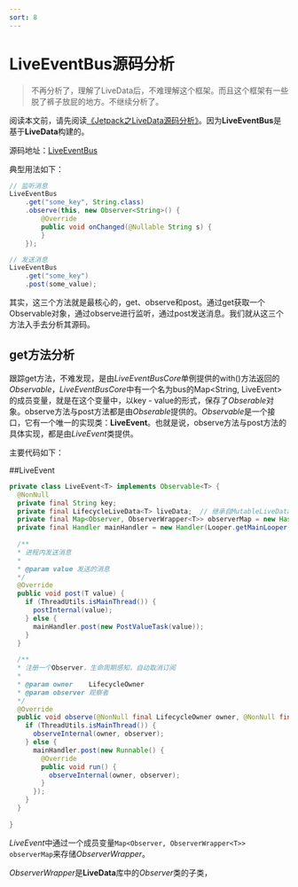 ```yaml
---
sort: 8
---
```


# LiveEventBus源码分析

> 不再分析了，理解了LiveData后，不难理解这个框架。而且这个框架有一些脱了裤子放屁的地方。不继续分析了。

阅读本文前，请先阅读[《Jetpack之LiveData源码分析》]({{site.base_url}}/源码分析系列/LiveEventBus源码分析.md)。因为**LiveEventBus**是基于**LiveData**构建的。

源码地址：[LiveEventBus](https://github.com/JeremyLiao/LiveEventBus)

典型用法如下：

```java
// 监听消息
LiveEventBus
	.get("some_key", String.class)
	.observe(this, new Observer<String>() {
	    @Override
	    public void onChanged(@Nullable String s) {
	    }
	});
```

```java
// 发送消息
LiveEventBus
	.get("some_key")
	.post(some_value);
```

其实，这三个方法就是最核心的，get、observe和post。通过get获取一个Observable对象，通过observe进行监听，通过post发送消息。我们就从这三个方法入手去分析其源码。



## get方法分析

跟踪get方法，不难发现，是由*LiveEventBusCore*单例提供的with()方法返回的*Observable*，*LiveEventBusCore*中有一个名为bus的Map<String, LiveEvent<Object>>的成员变量，就是在这个变量中，以key - value的形式，保存了*Obserable*对象。observe方法与post方法都是由*Obserable*提供的。*Observable*是一个接口，它有一个唯一的实现类：**LiveEvent**。也就是说，observe方法与post方法的具体实现，都是由*LiveEvent*类提供。

主要代码如下：

##LiveEvent 

```java
private class LiveEvent<T> implements Observable<T> {
  @NonNull
  private final String key;
  private final LifecycleLiveData<T> liveData;	// 继承自MutableLiveData，实现生命周期感知
  private final Map<Observer, ObserverWrapper<T>> observerMap = new HashMap<>(); // 存储ObserverWrapper对象
  private final Handler mainHandler = new Handler(Looper.getMainLooper()); // 便于切换到主线程
  
  /**
  * 进程内发送消息
  *
  * @param value 发送的消息
  */
  @Override
  public void post(T value) {
    if (ThreadUtils.isMainThread()) {
      postInternal(value);
    } else {
      mainHandler.post(new PostValueTask(value));
    }
  }
  
  /**
  * 注册一个Observer，生命周期感知，自动取消订阅
  *
  * @param owner    LifecycleOwner
  * @param observer 观察者
  */
  @Override
  public void observe(@NonNull final LifecycleOwner owner, @NonNull final Observer<T> observer) {
    if (ThreadUtils.isMainThread()) {
      observeInternal(owner, observer);
    } else {
      mainHandler.post(new Runnable() {
        @Override
        public void run() {
          observeInternal(owner, observer);
        }
      });
    }
  }
  
}
```

*LiveEvent*中通过一个成员变量`Map<Observer, ObserverWrapper<T>> observerMap`来存储*ObserverWrapper*。

*ObserverWrapper*是**LiveData**库中的*Observer*类的子类，